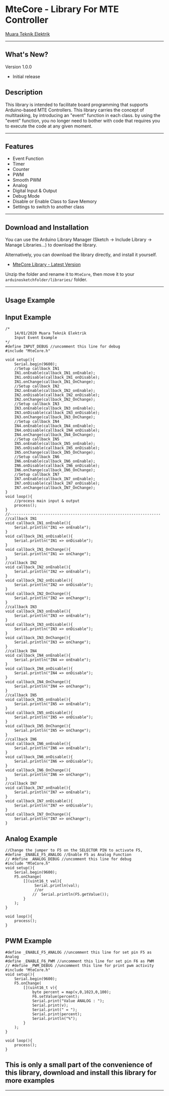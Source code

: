 # MteCore - Library For MTE Controller #
[Muara Teknik Elektrik](https://mt-elektrik.com/)

----

## What's New? ##

Version 1.0.0

* Initial release

## Description ##

This library is intended to facilitate board programming that supports Arduino-based MTE Controllers.
This library carries the concept of multitasking, by introducing an "event" function in each class.
by using the "event" function, you no longer need to bother with code that requires you to execute the code at any given moment.

----
## Features ##

* Event Function
* Timer
* Counter
* PWM
* Smooth PWM
* Analog
* Digital Input & Output
* Debug Mode
* Disable or Enable Class to Save Memory
* Settings to switch to another class

----

## Download and Installation ##

You can use the Arduino Library Manager (Sketch -> Include Library -> Manage Libraries...) to download the library.

Alternatively, you can download the library directly, and install it yourself.

* [MteCore Library - Latest Version](https://github.com/mt-elektrik/MteCore/archive/master.zip)

Unzip the folder and rename it to `MteCore`, then move it to your `arduinosketchfolder/libraries/` folder.

----

## Usage Example ##

## Input Example ##
```
/*
    14/01/2020 Muara Teknik Elektrik
    Input Event Example
*/
#define INPUT_DEBUG //uncomment this line for debug
#include "MteCore.h"

void setup(){
    Serial.begin(9600);
    //Setup callback IN1
    IN1.onEnable(callback_IN1_onEnable);
    IN1.onDisable(callback_IN1_onDisable);
    IN1.onChange(callback_IN1_OnChange);
    //Setup callback IN2
    IN2.onEnable(callback_IN2_onEnable);
    IN2.onDisable(callback_IN2_onDisable);
    IN2.onChange(callback_IN2_OnChange);
    //Setup callback IN3
    IN3.onEnable(callback_IN3_onEnable);
    IN3.onDisable(callback_IN3_onDisable);
    IN3.onChange(callback_IN3_OnChange);
    //Setup callback IN4
    IN4.onEnable(callback_IN4_onEnable);
    IN4.onDisable(callback_IN4_onDisable);
    IN4.onChange(callback_IN4_OnChange);
    //Setup callback IN5
    IN5.onEnable(callback_IN5_onEnable);
    IN5.onDisable(callback_IN5_onDisable);
    IN5.onChange(callback_IN5_OnChange);
    //Setup callback IN6
    IN6.onEnable(callback_IN6_onEnable);
    IN6.onDisable(callback_IN6_onDisable);
    IN6.onChange(callback_IN6_OnChange);
    //Setup callback IN7
    IN7.onEnable(callback_IN7_onEnable);
    IN7.onDisable(callback_IN7_onDisable);
    IN7.onChange(callback_IN7_OnChange); 
}
void loop(){
    //process main input & output
    process();
}   
//-------------------------------------------------------------------
//callback IN1
void callback_IN1_onEnable(){
    Serial.println("IN1 => onEnable");
}
void callback_IN1_onDisable(){
    Serial.println("IN1 => onDisable");
}
void callback_IN1_OnChange(){
    Serial.println("IN1 => onChange");
}
//callback IN2
void callback_IN2_onEnable(){
    Serial.println("IN2 => onEnable");
}
void callback_IN2_onDisable(){
    Serial.println("IN2 => onDisable");
}
void callback_IN2_OnChange(){
    Serial.println("IN2 => onChange");
}
//callback IN3
void callback_IN3_onEnable(){
    Serial.println("IN3 => onEnable");
}
void callback_IN3_onDisable(){
    Serial.println("IN3 => onDisable");
}
void callback_IN3_OnChange(){
    Serial.println("IN3 => onChange");
}
//callback IN4
void callback_IN4_onEnable(){
    Serial.println("IN4 => onEnable");
}
void callback_IN4_onDisable(){
    Serial.println("IN4 => onDisable");
}
void callback_IN4_OnChange(){
    Serial.println("IN4 => onChange");
}
//callback IN5
void callback_IN5_onEnable(){
    Serial.println("IN5 => onEnable");
}
void callback_IN5_onDisable(){
    Serial.println("IN5 => onDisable");
}
void callback_IN5_OnChange(){
    Serial.println("IN5 => onChange");
}
//callback IN6
void callback_IN6_onEnable(){
    Serial.println("IN6 => onEnable");
}
void callback_IN6_onDisable(){
    Serial.println("IN6 => onDisable");
}
void callback_IN6_OnChange(){
    Serial.println("IN6 => onChange");
}
//callback IN7
void callback_IN7_onEnable(){
    Serial.println("IN7 => onEnable");
}
void callback_IN7_onDisable(){
    Serial.println("IN7 => onDisable");
}
void callback_IN7_OnChange(){
    Serial.println("IN7 => onChange");
}
```

## Analog Example ##
```
//Change the jumper to F5 on the SELECTOR PIN to activate F5,
#define _ENABLE_F5_ANALOG //Enable F5 as Analog Function
// #define _ANALOG_DEBUG //uncomment this line for debug
#include "MteCore.h"
void setup(){
    Serial.begin(9600);
    F5.onChange(
        [](uint16_t val){
             Serial.println(val);
             //or
            //  Serial.println(F5.getValue());
        }
    );
}

void loop(){
    process();
}
```

## PWM Example ##
```
#define _ENABLE_F5_ANALOG //uncomment this line for set pin F5 as Analog
#define _ENABLE_F6_PWM //uncomment this line for set pin F6 as PWM
// #define _PWM_DEBUG //uncomment this line for print pwm activity
#include "MteCore.h"
void setup(){
    Serial.begin(9600);
    F5.onChange(
        [](uint16_t v){
            byte percent = map(v,0,1023,0,100);
            F6.setValue(percent);
            Serial.print("Value ANALOG : ");
            Serial.print(v);
            Serial.print(" = ");
            Serial.print(percent);
            Serial.println("%");
        }
    );
}

void loop(){
    process();
}
```
## This is only a small part of the convenience of this library, download and install this library for more examples ##
----
